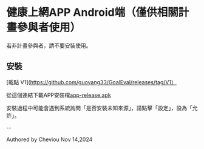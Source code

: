 # 健康上網APP Android端（僅供相關計畫參與者使用）

若非計畫參與者，請不要安裝使用。

## 安裝

[載點 V1](https://github.com/guoyang33/GoalEval/releases/tag/V1）

從這個連結下載APP安裝檔[app-release.apk](https://github.com/guoyang33/GoalEval/releases/download/V1/app-release.apk)

安裝過程中可能會遇到系統詢問「是否安裝未知來源」，請點擊「設定」，設為「允許」。

--

Authored by Cheviou Nov 14,2024
